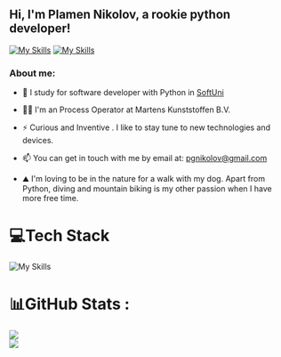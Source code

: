 ## Hi, I'm Plamen Nikolov, a rookie python developer!

[![My Skills](https://go-skill-icons.vercel.app/api/icons?i=gmail)](mailto:pgnikolov@gmail.com)
[![My Skills](https://go-skill-icons.vercel.app/api/icons?i=linkedin)](https://www.linkedin.com/in/pgnikolov/)


### About me:

- 🔭 I study for software developer with Python in [SoftUni](https://softuni.bg/curriculum)

- 👨‍🎓 I'm an Process Operator at Martens Kunststoffen B.V.
 
- ⚡ Curious and Inventive . I like to stay tune to new technologies and devices.

-  📫 You can get in touch with me by email at: pgnikolov@gmail.com

- ⛰️ I'm loving to be in the nature for a walk with my dog. Apart from Python, diving and mountain biking is my other passion when I have more free time.
  
# 💻Tech Stack
![My Skills](https://go-skill-icons.vercel.app/api/icons?i=python,pycharm,javascript,vscode,jupyter,github)


# 📊GitHub Stats :
![](https://github-readme-streak-stats.herokuapp.com/?user=pgnikolov&theme=vue-dark&hide_border=false)<br/>
![](https://github-readme-stats.vercel.app/api/top-langs/?username=pgnikolov&theme=vue-dark&hide_border=false&include_all_commits=false&count_private=false&layout=compact)
          
